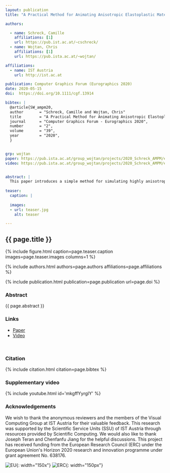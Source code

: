 ```yaml
---
layout: publication
title: "A Practical Method for Animating Anisotropic Elastoplastic Materials"

authors:

  - name: Schreck, Camille
    affiliations: [1]
    url: https://pub.ist.ac.at/~cschreck/
  - name: Wojtan, Chris
    affiliations: [1]
    url: https://pub.ista.ac.at/~wojtan/

affiliations:
  - name: IST Austria
    url: http://ist.ac.at	

publication: Computer Graphics Forum (Eurographics 2020)
date: 2020-05-15
doi:  https://doi.org/10.1111/cgf.13914

bibtex: |
  @article{SW_ampm20,
  author       = "Schreck, Camille and Wojtan, Chris"
  title        = "A Practical Method for Animating Anisotropic Elastoplastic Materials",
  journal      = "Computer Graphics Forum - Eurographics 2020",
  number       = "2",
  volume       = "39",
  year         = "2020",
  }


grp: wojtan
paper: https://pub.ista.ac.at/group_wojtan/projects/2020_Schreck_AMPM/eg2020_ampm_cameraready.pdf
video: https://pub.ista.ac.at/group_wojtan/projects/2020_Schreck_AMPM/eg2020_ampm_cameraready.mp4


abstract: |
  This paper introduces a simple method for simulating highly anisotropic elastoplastic material behaviors like the dissolution of fibrous phenomena (splintering wood, shredding bales of hay) and materials composed of large numbers of irregularly-shaped bodies (piles of twigs, pencils, or cards). We introduce a simple transformation of the anisotropic problem into an equivalent isotropic one, and we solve this new ``fictitious'' isotropic problem using an existing simulator based on the material point method. Our approach results in minimal changes to existing simulators, and it allows us to re-use popular isotropic plasticity models like the Drucker-Prager yield criterion instead of inventing new anisotropic plasticity models for every phenomenon we wish to simulate.
  
teaser:
  caption: |
    
  images:
  - url: teaser.jpg
    alt: teaser

---
```


## {{ page.title }}

{% include figure.html caption=page.teaser.caption images=page.teaser.images columns=1 %}

{% include authors.html authors=page.authors affiliations=page.affiliations %}

{% include publication.html publication=page.publication url=page.doi %}


### Abstract

{{ page.abstract }}

### Links

* [Paper](https://pub.ista.ac.at/group_wojtan/projects/2020_Schreck_AMPM/eg2020_ampm_cameraready.pdf)
* [Video](https://pub.ista.ac.at/group_wojtan/projects/2020_Schreck_AMPM/eg2020_ampm_cameraready.mp4)
<br>

### Citation

{% include citation.html citation=page.bibtex %}

### Supplementary video

{% include youtube.html id='mkgffYyrgIY' %}

### Acknowledgements

We wish to thank the anonymous reviewers and the members of the Visual Computing Group at IST Austria for their valuable feedback. This research was supported by the Scientific Service Units (SSU) of IST Austria through resources provided by Scientific Computing. We would also like to thank Joseph Teran and Chenfanfu Jiang for the helpful discussions.
This project has received funding from the European Research Council (ERC) under the European Union's Horizon 2020 research and innovation programme under grant agreement No. 638176.

![EU](flag_yellow_low.jpg){: width="150x"}
![ERC](LOGO-ERC.jpg){: width="150px"}